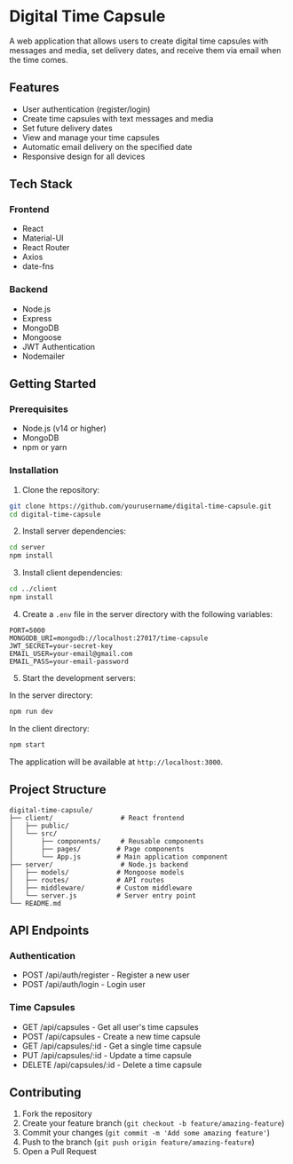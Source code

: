 # Digital Time Capsule

A web application that allows users to create digital time capsules with messages and media, set delivery dates, and receive them via email when the time comes.

## Features

- User authentication (register/login)
- Create time capsules with text messages and media
- Set future delivery dates
- View and manage your time capsules
- Automatic email delivery on the specified date
- Responsive design for all devices

## Tech Stack

### Frontend
- React
- Material-UI
- React Router
- Axios
- date-fns

### Backend
- Node.js
- Express
- MongoDB
- Mongoose
- JWT Authentication
- Nodemailer

## Getting Started

### Prerequisites
- Node.js (v14 or higher)
- MongoDB
- npm or yarn

### Installation

1. Clone the repository:
```bash
git clone https://github.com/yourusername/digital-time-capsule.git
cd digital-time-capsule
```

2. Install server dependencies:
```bash
cd server
npm install
```

3. Install client dependencies:
```bash
cd ../client
npm install
```

4. Create a `.env` file in the server directory with the following variables:
```
PORT=5000
MONGODB_URI=mongodb://localhost:27017/time-capsule
JWT_SECRET=your-secret-key
EMAIL_USER=your-email@gmail.com
EMAIL_PASS=your-email-password
```

5. Start the development servers:

In the server directory:
```bash
npm run dev
```

In the client directory:
```bash
npm start
```

The application will be available at `http://localhost:3000`.

## Project Structure

```
digital-time-capsule/
├── client/                 # React frontend
│   ├── public/
│   └── src/
│       ├── components/     # Reusable components
│       ├── pages/         # Page components
│       └── App.js         # Main application component
├── server/                 # Node.js backend
│   ├── models/            # Mongoose models
│   ├── routes/            # API routes
│   ├── middleware/        # Custom middleware
│   └── server.js          # Server entry point
└── README.md
```

## API Endpoints

### Authentication
- POST /api/auth/register - Register a new user
- POST /api/auth/login - Login user

### Time Capsules
- GET /api/capsules - Get all user's time capsules
- POST /api/capsules - Create a new time capsule
- GET /api/capsules/:id - Get a single time capsule
- PUT /api/capsules/:id - Update a time capsule
- DELETE /api/capsules/:id - Delete a time capsule

## Contributing

1. Fork the repository
2. Create your feature branch (`git checkout -b feature/amazing-feature`)
3. Commit your changes (`git commit -m 'Add some amazing feature'`)
4. Push to the branch (`git push origin feature/amazing-feature`)
5. Open a Pull Request
